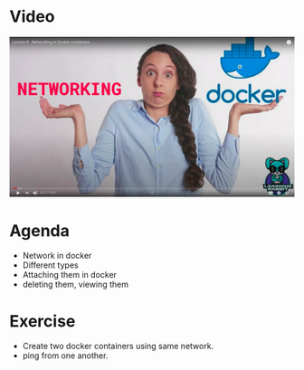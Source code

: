 # Video
[![Watch the video](/day-8/github-thumbnail.png)](https://youtu.be/zWgY94wuLhA)

# Agenda

- Network in docker
- Different types
- Attaching them in docker
- deleting them, viewing them

# Exercise

- Create two docker containers using same network.
- ping from one another.
